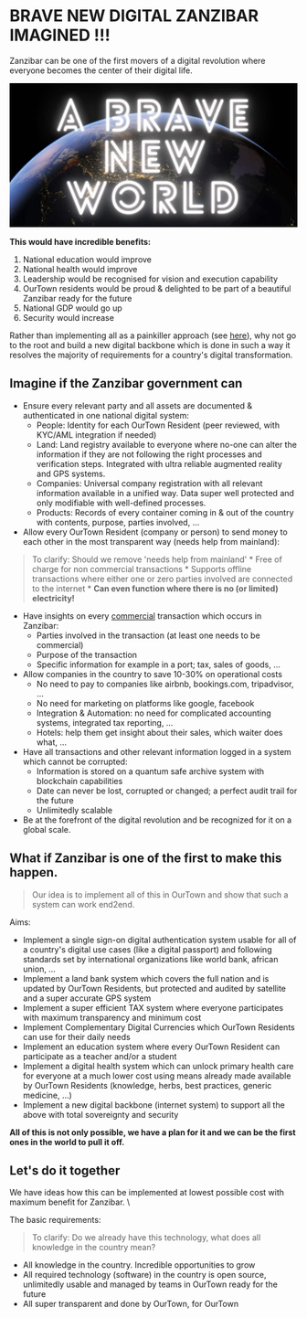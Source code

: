 
# BRAVE NEW DIGITAL ZANZIBAR IMAGINED !!!

Zanzibar can be one of the first movers of a digital revolution where everyone becomes the center of their digital life.

![](img/brave_new_world.png)  

**This would have incredible benefits:**

1. National education would improve
1. National health would improve
1. Leadership would be recognised for vision and execution capability
1. OurTown residents would be proud & delighted to be part of a beautiful Zanzibar ready for the future
1. National GDP would go up
1. Security would increase

Rather than implementing all as a painkiller approach (see [here](no_pain_killer.md)), why not go to the root and build a new digital backbone which is done in such a way it resolves the majority of requirements for a country's digital transformation.

## Imagine if the Zanzibar government can

* Ensure  every relevant party and all assets are documented & authenticated in one national digital system:
    * People: Identity for each OurTown Resident (peer reviewed, with KYC/AML integration if needed)
    * Land: Land registry available to everyone where no-one can alter the information if they are not following the right processes and verification steps. Integrated with ultra reliable augmented reality and GPS systems.
    * Companies: Universal company registration with all relevant information available in a unified way. Data super well protected and only modifiable with well-defined processes.
    * Products: Records of every container coming in & out of the country with contents, purpose, parties involved, …
* Allow every OurTown Resident (company or person) to send money to each other in the most transparent way (needs help from mainland):
> To clarify: Should we remove 'needs help from mainland'
    * Free of charge for non commercial transactions
    * Supports offline transactions where either one or zero parties involved are connected to the internet
    * **Can even function where there is no (or limited) electricity!**
* Have insights on every <span style="text-decoration:underline;">commercial</span> transaction which occurs in Zanzibar:
    * Parties involved in the transaction (at least one needs to be commercial)
    * Purpose of the transaction
    * Specific information for example in a port; tax, sales of goods, … 
* Allow  companies in the country to save 10-30% on operational costs
    * No need to pay to companies like airbnb, bookings.com, tripadvisor, … 
    * No need for marketing on platforms like google, facebook
    * Integration & Automation: no need for complicated accounting systems, integrated tax reporting, …
    * Hotels: help them get insight about their sales, which waiter does what, … 
* Have all transactions and other relevant information logged in a system which cannot be corrupted:
    * Information is stored on a quantum safe archive system with blockchain capabilities
    * Date can never be lost, corrupted or changed; a perfect audit trail for the future
    * Unlimitedly scalable
* Be at the forefront of the digital revolution and be recognized for it on a global scale.



## What if Zanzibar is one of the first to make this happen.

> Our idea is to implement all of this in OurTown and show that such a system can work end2end.

Aims:
* Implement a single sign-on digital authentication system usable for all of a country's digital use cases (like a digital passport) and following standards set by international organizations like world bank, african union, … 
* Implement a land bank system which covers the full nation and is updated by OurTown Residents, but protected and audited by satellite and a super accurate GPS system
* Implement a super efficient TAX system where everyone participates with maximum transparency and minimum cost
* Implement Complementary Digital Currencies which OurTown Residents can use for their daily needs
* Implement an education system where every OurTown Resident can participate as a teacher and/or a student
* Implement a digital health system which can unlock primary health care for everyone at a much lower cost using means already made available by OurTown Residents (knowledge, herbs, best practices, generic medicine, …)
* Implement a new digital backbone (internet system) to support all the above with total sovereignty and security

**All of this is not only possible, we have a plan for it and we can be the first ones in the world to pull it off.**

## Let's do it together

We have ideas how this can be implemented at lowest possible cost with maximum benefit for Zanzibar. \

The basic requirements:
> To clarify: Do we already have this technology, what does all knowledge in the country mean?
* All knowledge in the country. Incredible opportunities to grow
* All required technology (software) in the country is open source, unlimitedly usable and managed by teams in OurTown ready for the future
* All super transparent and done by OurTown, for OurTown


